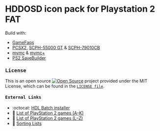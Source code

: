 # HDDOSD icon pack for Playstation 2 FAT

Build with:
 * [GameFaqs][GAMEFAQS_PS2]
 * [PCSX2][PCSX2], [SCPH-55000 GT][PS2_SCPH_55000_GT] & [SCPH-79010CB][PS2_SCPH_79000]
 * [mymc][MYMC] & [mymc+][MYMCPLUS]
 * [PS2 SaveBuilder][PS2_SAVE_BUILDER]

### <pre>License</pre>
This is an open source [![Open Source](https://raw.githubusercontent.com/abhishekbanthia/Public-APIs/master/opensource.png)](https://www.opensource.org "See http://www.opensource.org for the Open Source Definition") project provided under the MIT License, which can be found in the [`LICENSE file`][LICENSE].

#### <pre>External Links</pre>

* :octocat: [HDL Batch installer][HDL_BATCH_INSTALLER]
* :link: [List of PlayStation 2 games (A–K)][WIKIPEDIA_PS2_LIST_A_K]
* :link: [List of PlayStation 2 games (L–Z)][WIKIPEDIA_PS2_LIST_L_Z]
* :link: [Sorting Lists][SORT_LIST_ONLINE]

[GAMEFAQS_PS2]: https://gamefaqs.gamespot.com/ps2/category/999-all "Gamefaqs · PS2"
[HDL_BATCH_INSTALLER]: https://github.com/israpps/HDL-Batch-installer "HDL Batch installer · Github"
[LICENSE]: ./LICENSE "License"
[MYMC]: http://www.csclub.uwaterloo.ca:11068/mymc "mymc, a PS2 Memory Card Image Utility"
[MYMCPLUS]: https://github.com/thestr4ng3r/mymcplus "PlayStation 2 memory card manager"
[PCSX2]: https://github.com/PCSX2/pcsx2 "PCSX2 · The Playstation 2 Emulator"
[PS2_SCPH_55000_GT]: https://maru-chang.com/hard/scph/index.php/all/english/#SCPH-55000 "PlayStation 2 Racing Pack · SCPH-55000 GT"
[PS2_SCPH_79000]: https://maru-chang.com/hard/scph/index.php/all/english/#SCPH-79000 "PlayStation 2 Slim · SCPH-79000"
[PS2_SAVE_BUILDER]: https://www.ps2savetools.com/download/ps2-save-builder "PS2 SaveBuilder"
[SORT_LIST_ONLINE]: https://pinetools.com/sort-list "Sort list online"
[WIKIPEDIA_PS2_LIST_A_K]: https://en.wikipedia.org/wiki/List_of_PlayStation_2_games_(A%E2%80%93K) "List of PlayStation 2 games (A–K)"
[WIKIPEDIA_PS2_LIST_L_Z]: https://en.wikipedia.org/wiki/List_of_PlayStation_2_games_(L%E2%80%93Z) "List of PlayStation 2 games (L–Z)"
